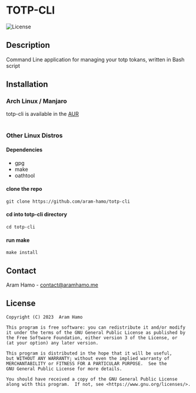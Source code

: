# TOTP-CLI
![License](https://img.shields.io/github/license/aram-hamo/totp-cli?style=for-the-badge)
## Description
Command Line application for managing your totp tokans, written in Bash script
## Installation
### Arch Linux / Manjaro
totp-cli is available in the [AUR](https://aur.archlinux.org/packages/totp-cli-git)<br><br>
### Other Linux Distros
#### Dependencies
- gpg
- make
- oathtool
#### clone the repo
```
git clone https://github.com/aram-hamo/totp-cli
```
#### cd into totp-cli directory
```
cd totp-cli
```
#### run make
```
make install
```
## Contact
Aram Hamo - [contact@aramhamo.me](mailto:contact@aramhamo.me)

## License
```
Copyright (C) 2023  Aram Hamo

This program is free software: you can redistribute it and/or modify
it under the terms of the GNU General Public License as published by
the Free Software Foundation, either version 3 of the License, or
(at your option) any later version.

This program is distributed in the hope that it will be useful,
but WITHOUT ANY WARRANTY; without even the implied warranty of
MERCHANTABILITY or FITNESS FOR A PARTICULAR PURPOSE.  See the
GNU General Public License for more details.

You should have received a copy of the GNU General Public License
along with this program.  If not, see <https://www.gnu.org/licenses/>.
```
